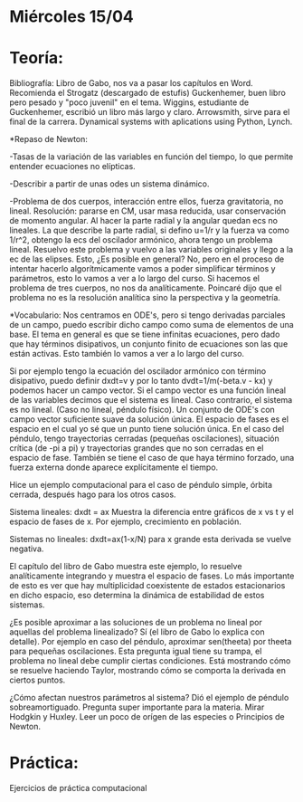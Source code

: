 # Miércoles 15/04
# Teoría:
Bibliografía: Libro de Gabo, nos va a pasar los capítulos en Word.
Recomienda el Strogatz (descargado de estufis)
Guckenhemer, buen libro pero pesado y "poco juvenil" en el tema.
Wiggins, estudiante de Guckenhemer, escribió un libro más largo y claro.
Arrowsmith, sirve para el final de la carrera.
Dynamical systems with aplications using Python, Lynch.

*Repaso de Newton:

-Tasas de la variación de las variables en función del tiempo, lo que permite entender ecuaciones no elípticas.

-Describir a partir de unas odes un sistema dinámico.

-Problema de dos cuerpos, interacción entre ellos, fuerza gravitatoria, no lineal. Resolución: pararse en CM, usar masa reducida, usar conservación de momento angular. Al hacer la parte radial y la angular quedan ecs no lineales. La que describe la parte radial, si defino  u=1/r y la fuerza va como 1/r^2, obtengo la ecs del oscilador armónico, ahora tengo un problema lineal. Resuelvo este problema y vuelvo a las variables originales y llego a la ec de las elipses.
Esto, ¿Es posible en general? No, pero en el proceso de intentar hacerlo algorítmicamente vamos a poder simplificar términos y parámetros, esto lo vamos a ver a lo largo del curso.
Si hacemos el problema de tres cuerpos, no nos da analíticamente. Poincaré dijo que el problema no es la resolución analítica sino la perspectiva y la geometría.

*Vocabulario:
Nos centramos en ODE's, pero si tengo derivadas parciales de un campo, puedo escribir dicho campo como suma de elementos de una base. El tema en general es que se tiene infinitas ecuaciones, pero dado que hay términos disipativos, un conjunto finito de ecuaciones son las que están activas. Esto también lo vamos a ver a lo largo del curso.

Si por ejemplo tengo la ecuación del oscilador armónico con término disipativo, puedo definir dxdt=v y por lo tanto dvdt=1/m(-beta.v - kx) y podemos hacer un campo vector. Si el campo vector es una función lineal de las variables decimos que el sistema es lineal. Caso contrario, el sistema es no lineal. (Caso no lineal, péndulo físico). Un conjunto de ODE's con campo vector suficiente suave da solución única. El espacio de fases es el espacio en el cual yo sé que un punto tiene solución única. En el caso del péndulo, tengo trayectorias cerradas (pequeñas oscilaciones), situación crítica (de -pi a pi) y trayectorias grandes que no son cerradas en el espacio de fase. También se tiene el caso de que haya término forzado, una fuerza externa donde aparece explícitamente el tiempo.

Hice un ejemplo computacional para el caso de péndulo simple, órbita cerrada, después hago para los otros casos.

Sistema lineales: dxdt = ax
Muestra la diferencia entre gráficos de x vs t y el espacio de fases de x.
Por ejemplo, crecimiento en población.

Sistemas no lineales: dxdt=ax(1-x/N) para x grande esta derivada se vuelve negativa.

El capítulo del libro de Gabo muestra este ejemplo, lo resuelve analíticamente integrando y muestra el espacio de fases. Lo más importante de esto es ver que hay multiplicidad coexistente de estados estacionarios en dicho espacio, eso determina la dinámica de estabilidad de estos sistemas.

¿Es posible aproximar a las soluciones de un problema no lineal por aquellas del problema linealizado? Sí (el libro de Gabo lo explica con detalle). Por ejemplo en caso del péndulo, aproximar sen(theeta) por theeta para pequeñas oscilaciones. Esta pregunta igual tiene su trampa, el problema no lineal debe cumplir ciertas condiciones. Está mostrando cómo se resuelve haciendo Taylor, mostrando cómo se comporta la derivada en ciertos puntos.

¿Cómo afectan nuestros parámetros al sistema? Dió el ejemplo de péndulo sobreamortiguado. Pregunta super importante para la materia.
Mirar Hodgkin y Huxley. Leer un poco de orígen de las especies o Principios de Newton.

# Práctica:
Ejercicios de práctica computacional
